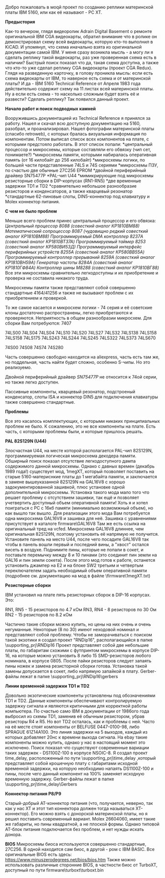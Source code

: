 Добро пожаловать в моqй проект по созданию реплики материнской платы IBM 5160, или как её называют - PC XT. 

**Предыстория**

Как-то вечером, глядя видеоролик Adrain Digital Basement о ремонте оригинальной IBM CGA видеокарты, обратил внимание что в ролике он демонстрировал схему всей видеокарты, которую кто-то выполнил в KiCAD. И упомянул, что схема иначально взята из оригинальной документации самой IBM. У меня сразу возникла мысль - а могу ли я сделать реплику такой видеокарты, раз уже проверенная схема есть в наличии?
Быстрый поиск показал что да, такая схема доступна, а также что кто-то уже сделал реплику CGA видеокарты (проект CGA Redux). Глядя на разведенную карточку, в голову проникла мысль: если есть схема видеокарты от IBM, то наверное есть схема и от материнской платы? И да - IBM 5160 Technical Reference от Апреля 1983 года действительно содержит схему на 11 листах всей материнской платы. Ну а если есть схема - то насколько сложным будет взять её и развести? Сделать реплику? Так появился данный проект.

**Начало работ и поиск подводных камней**

Вооружившись документацией из Technical Reference я принялся за работу. Нашел и скачал всю доступную документацию на 5160, разобрал, и проанализировал. Нашел фотографии материнской платы (спасибо retroweb), с которых бралась визуальная информация по компонентам. Потом выписал список всех компонентов на плате, с которыми предстояло работать. В этот список попали:
*центральный процессор и микросхемы, которые составляли его обвязку (чип сет, понимаете?) 
*микросхемы памяти, которыми набиралась оперативная память (от 16 килобайт до 256 килобайт)
*микросхемы логики, по большей части представленные 74LS и 74S сериями
*микросхемы ПЗУ, по счастью две обычные 27С256 EPROM
*двойной периферийный драйвер SN75477P
*PAL-чип U44
*мимикрирующие под микросхемы резисторные сборки в DIP-корпусах (RN1-RN5)
*две временные задержки TD1 и TD2
*сравнительно небольшое разнообразие резисторов и конденсаторов, а также кварцевый резонатор
*стандартные 62-пиновые слоты, DIN5-коннектор под клавиатуру и Molex коннектор питания.

**С чем не было проблем**

Меньше всего проблем принес центральный процессор и его обвязка: 
*Центральный процессор 8088 (совесткий аналог КР1810ВМ88)
Математический сопроцессор 8087 (чудовищно редкий совесткий аналог КР1810ВМ88)
Программируемый DMA контроллер 8237A (совесткий аналог КР1810ВТ37А)
Программируемый таймер 8253 (совесткий аналог КР580ВИ53Д)
Программируемый интерфейс периферийных устройств 8255A (совесткий аналог КР580ВВ55А)
Программируемый контроллер прерываний 8259A (совесткий аналог КР1810ВН59А)
Генератор частоты 8284A (совесткий аналог КР1810ГФ84А)
Контроллер шины M8288 (совесткий аналог КР1810ВГ88)*
Все эти микросхемы сравнительно легкодоступны и их приобретение и проверка не составила никакого труда.

Микросхемы памяти также представляют собой совершенно стандартные 4164/41256 и также не вызывают проблем с их приобретением и проверкой.

То же самое касается и микросхем логики - 74 серия и её советские клоны достаточно распространены, легко приобретаются и проверяются. Неприятность в общем разнообразии микросхем. Для сборки Вам потребуются: 
7407

74LS00
74LS04
74LS04
74LS10
74LS20
74LS27
74LS32
74LS138
74LS158
74LS158
74LS175
74LS243
74LS244
74LS245
74LS322
74LS373
74LS670

74S00
74S08
74S74
74S280

Часть совершенно свободно находится на aliexpress, часть есть там же, но поддельная, часть найти будет сложно, особенно S-чипы. Но это реализуемо.

Двойной периферийный драйвер _SN75477P_ не относится к 74ой серии, но также легко доступен.

Пассивные компоненты, кварцевый резонатор, подстроеный конденсатор, слоты ISA и коннектор DIN5 для подключения клавиатуры также совершенно стандартные. 

**Проблемы**

Все это касалось комплектующих, с которыми никаких принципиальных проблем не было. К сожалению, это не все компоненты на плате. Есть часть, с которыми проблемы были, и которые пришлось решать.

**PAL 82S129N (U44)**

Злосчастная U44, на месте которой располагается PAL-чип 82S129N, программируемая логическая микросхема декодера памяти. Обширный поиск показал отсутствие легкодоступного дампа содержимого данной микросхемы. Однако с давных времен (декабрь 1989 года!) существует мод, 1megXT, который позволяет поставить на старые 5160-материснкие платы до 1 мегабайта памяти, и заключается в замене вышеуказанной 82S129N на GAL16V8 с хорошо задокументированной зашивкой, плюс установке одной дополнительной микросхемы. Установка такого мода мало того что решает проблему с отсутствием зашивки, так ещё и позволяет учетвертить доступный объем оперативной памяти! Хоть я и хотел поиграться с PC с 16кб памяти (минимально возмомжный объем), но как вышло так вышло. 
Для реализации этого мода Вам потребуется одна микросхема GAL16V8 и зашивка для неё. Зашивка с уравнениями присутствует в каталоге firmware\GAL16V8 Там же есть ссылка на оригинальный тред на vcfed. Микросхема GAL16V8 длиннее, чем оригинальная 82S129N, поэтому установить её напрямую не получится. Установите панель на место U44, после чего посадите GAL16V8 так чтобы в панель вошли первый и последний вины, а "хвост" остался висеть в воздухе. Поднимите пины, которые не попали в сокет, и поставьте перемычку между 8 и 10 пинами (это соединит пин земли на GAL16 и пин земли сокета). После этого мод готов к работе, останется установить джампер на E2 и на блоке SW2 третьим и четвертым переключателем задать необходимый объем оперативной памяти (подробнее см. документацию на мод в файле \firmware\1megXT.txt)

**Резисторные сборки**

IBM установил на плате пять резисторных сборок в DIP-16 корпусах. Это:

RN1, RN5 - 15 резисторов по 4.7 кОм
RN3, RN4 - 8 резисторов по 30 Ом
RN2 - 15 резисторов по 8.2 кОм

Частично такие сборки можно купить, но цены на них очень и очень негуманные. Некоторые (8 по 30) имеют неходовой номинал и представляют собой проблему. Чтобы не заморачиваться с поиском такой экзотики я создал проект "RNDip16", располагающийся в папке \supporting_prj\RNDip16
Проект представляет собой две небольшие платы, по габаритам схожими с футпринтом микросхемы в корпусе DIP-16, на которые можно установить 8 либо 15 SMD-резисторов любого номинала, в корпусе 0805. После пайки резисторов следует запаять пины ножек и замена резисторной сборки готова. Установка такой замены допускается в сокет, либо напрямую запайкой в плату. Gerber-файлы лежат в папке \supporting_prj\RNDip16\gerbers

**Линии временной задержки TD1 и TD2**

Довольно экзотические компоненты установлены под обозначениями TD1 и TD2. Данные компоненты обеспечивают контролируемую задержку сигнала и являются критичными для корректной работы компьютера. По счастью само IBM в документации от 1986ого года выбросил из схемы TD1, заменив её обычным резистором, убрав резисторы R4 и R5. Но вот TD2 осталась, как и проблемы с ней. Часто на её месте стоят компоненты от BELFUSE 0447-0100-98, либо SPRAGUE 61Z14A100. Это линия задержки на 5 выходов, каждый из которых добавляет 20нс к времени выхода сигнала. На ebay такие компоненты можно купить, однако у нас в настоящий момент это исключено. 
Поиск показал что существуют современные вариации таких задержек - DS1100Z-100 в корпусе NSOIC-8. Я создал проект time_delay, расположенный по пути \supporting_prj\time_delay ,который представляет собой крошечную плату с габаритами исходной временной задержки, на которую необходимо напаять DS1100Z-100 и пины, после чего данный компонент на 100% заменяет исходную временную задержку. Gerber-файлы лежат в папке \supporting_prj\time_delay\Gerbers

**Коннектор питания P8/P9**

Старый-добрый AT-коннектор питания (что, получается, неверно, так как у нас XT и этот тип коннектора должен тогда называться XT-коннектор). Его можно взять с донорской материнской платы, но я решил поставить современный вариант. Molex 26604060, имеет такие же габариты, но пины квадратной, а не плоской формы. Однако типовой AT-блок питания подключается без проблем, и нет нужды искать донора.

**BIOS**
Микросхемы биоса используются совершенно стандартные, 27C256. В одной находится сам биос, в другой - ром с IBM BASIC. Все оригинальные BIOS есть здесь: https://www.minuszerodegrees.net/bios/bios.htm
Также можно использовать различные сторонние BIOS, в частности биос от TurboXT, доступный по пути firmware\turboxt\turboxt.bin

